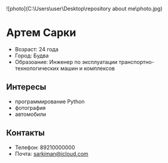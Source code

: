 ![photo](C:\Users\user\Desktop\repository about me\photo.jpg)
# Артем Сарки
- Возраст: 24 года 
- Город: Будва
- Образоание: Инженер по эксплуатации транспортно-технологических машин и комплексов

## Интересы
- программирование Python
- фотография
- автомобили

## Контакты
- Телефон: 89210000000
- Почта: sarkiman@icloud.com 
